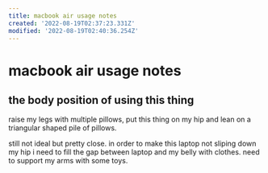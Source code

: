 ```yaml
---
title: macbook air usage notes
created: '2022-08-19T02:37:23.331Z'
modified: '2022-08-19T02:40:36.254Z'
---
```


# macbook air usage notes

## the body position of using this thing

raise my legs with multiple pillows, put this thing on my hip and lean on a triangular shaped pile of pillows.

still not ideal but pretty close. in order to make this laptop not sliping down my hip i need to fill the gap between laptop and my belly with clothes. need to support my arms with some toys.
